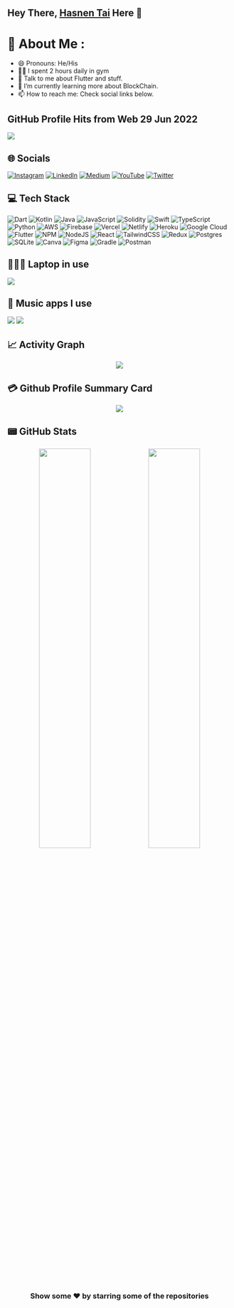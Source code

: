 ## Hey There, [Hasnen Tai](https://youtube.com/trendingcodes) Here 👋

# 💫 About Me :
- 😄 Pronouns: He/His
- 🏋️‍♂️ I spent 2 hours daily in gym
- 📱 Talk to me about Flutter and stuff.
- 🌱 I’m currently learning more about BlockChain.
- 📫 How to reach me: Check social links below.

## GitHub Profile Hits from Web 29 Jun 2022
[![](https://visitcount.itsvg.in/api?id=hasnentai&icon=0&color=1)](https://visitcount.itsvg.in)

## 🌐 Socials

[![Instagram](https://img.shields.io/badge/Instagram-E4405F?style=for-the-badge&logo=instagram&logoColor=white)](https://instagram.com/_void_nen_) [![LinkedIn](https://img.shields.io/badge/LinkedIn-0077B5?style=for-the-badge&logo=linkedin&logoColor=white)](https://www.linkedin.com/in/hasnen-tai-7b143b143/) [![Medium](https://img.shields.io/badge/Medium-12100E?style=for-the-badge&logo=medium&logoColor=white)](https://medium.com/@Hasnen) [![YouTube](https://img.shields.io/badge/YouTube-FF0000?style=for-the-badge&logo=youtube&logoColor=white)](https://www.youtube.com/channel/UC85hhp-BJCsycB4Y6dwylHw) [![Twitter](https://img.shields.io/twitter/follow/voidnen?logo=Twitter&style=for-the-badge)](https://twitter.com/voidnen)

## 💻 Tech Stack

![Dart](https://img.shields.io/badge/dart-%230175C2.svg?style=for-the-badge&logo=dart&logoColor=white) ![Kotlin](https://img.shields.io/badge/kotlin-%230095D5.svg?style=for-the-badge&logo=kotlin&logoColor=white) ![Java](https://img.shields.io/badge/java-%23ED8B00.svg?style=for-the-badge&logo=java&logoColor=white) ![JavaScript](https://img.shields.io/badge/javascript-%23323330.svg?style=for-the-badge&logo=javascript&logoColor=%23F7DF1E) ![Solidity](https://img.shields.io/badge/Solidity-%23363636.svg?style=for-the-badge&logo=solidity&logoColor=white) ![Swift](https://img.shields.io/badge/swift-F54A2A?style=for-the-badge&logo=swift&logoColor=white) ![TypeScript](https://img.shields.io/badge/typescript-%23007ACC.svg?style=for-the-badge&logo=typescript&logoColor=white) ![Python](https://img.shields.io/badge/python-3670A0?style=for-the-badge&logo=python&logoColor=ffdd54) ![AWS](https://img.shields.io/badge/AWS-%23FF9900.svg?style=for-the-badge&logo=amazon-aws&logoColor=white) ![Firebase](https://img.shields.io/badge/firebase-%23039BE5.svg?style=for-the-badge&logo=firebase) ![Vercel](https://img.shields.io/badge/vercel-%23000000.svg?style=for-the-badge&logo=vercel&logoColor=white) ![Netlify](https://img.shields.io/badge/netlify-%23000000.svg?style=for-the-badge&logo=netlify&logoColor=#00C7B7) ![Heroku](https://img.shields.io/badge/heroku-%23430098.svg?style=for-the-badge&logo=heroku&logoColor=white) ![Google Cloud](https://img.shields.io/badge/Google%20Cloud-%234285F4.svg?style=for-the-badge&logo=google-cloud&logoColor=white) ![Flutter](https://img.shields.io/badge/Flutter-%2302569B.svg?style=for-the-badge&logo=Flutter&logoColor=white) ![NPM](https://img.shields.io/badge/NPM-%23000000.svg?style=for-the-badge&logo=npm&logoColor=white) ![NodeJS](https://img.shields.io/badge/node.js-6DA55F?style=for-the-badge&logo=node.js&logoColor=white) ![React](https://img.shields.io/badge/react-%2320232a.svg?style=for-the-badge&logo=react&logoColor=%2361DAFB) ![TailwindCSS](https://img.shields.io/badge/tailwindcss-%2338B2AC.svg?style=for-the-badge&logo=tailwind-css&logoColor=white) ![Redux](https://img.shields.io/badge/redux-%23593d88.svg?style=for-the-badge&logo=redux&logoColor=white)  ![Postgres](https://img.shields.io/badge/postgres-%23316192.svg?style=for-the-badge&logo=postgresql&logoColor=white) ![SQLite](https://img.shields.io/badge/sqlite-%2307405e.svg?style=for-the-badge&logo=sqlite&logoColor=white)  ![Canva](https://img.shields.io/badge/Canva-%2300C4CC.svg?style=for-the-badge&logo=Canva&logoColor=white)  ![Figma](https://img.shields.io/badge/figma-%23F24E1E.svg?style=for-the-badge&logo=figma&logoColor=white) ![Gradle](https://img.shields.io/badge/Gradle-02303A.svg?style=for-the-badge&logo=Gradle&logoColor=white) ![Postman](https://img.shields.io/badge/Postman-FF6C37?style=for-the-badge&logo=postman&logoColor=white)


## 👨🏻‍💻 Laptop in use
<img src="https://img.shields.io/badge/Apple-MacBook_Pro_2019-333333?style=for-the-badge&logo=apple&logoColor=white"/>

## 🎵 Music apps I use
<img src="https://img.shields.io/badge/apple%20music-F34E68?style=for-the-badge&logo=apple%20music&logoColor=white"/> <img src="https://img.shields.io/badge/Spotify-1ED760?&style=for-the-badge&logo=spotify&logoColor=white"/>

## 📈 Activity Graph
<p align="center">
	<img src="https://activity-graph.herokuapp.com/graph?username=hasnentai&theme=minimal"/>
</p>

## 💳 Github Profile Summary Card
<p align="center">
  <img src="https://github-profile-summary-cards.vercel.app/api/cards/profile-details?username=hasnentai&theme=vue"/>
</p>

## 📟 GitHub Stats
<p align="center">
	<img width="48%" src="https://github-readme-stats.vercel.app/api?username=hasnentai&show_icons=true&theme=vue" />
	<img width="48%" src="https://github-readme-streak-stats.herokuapp.com/?user=hasnentai&theme=vue" />
</p>


<div align="center">

### Show some ❤️ by starring some of the repositories

</div>
